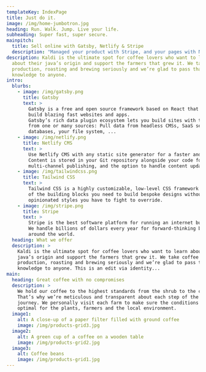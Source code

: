 ```yaml
---
templateKey: IndexPage
title: Just do it.
image: /img/home-jumbotron.jpg
heading: Run. Walk. Jump. Live your life.
subheading: Super fast, super secure.
mainpitch:
  title: Sell online with Gatsby, Netlify & Stripe
  description: "Managed your product with Stripe, and your pages with Netlify CMS"
description: Kaldi is the ultimate spot for coffee lovers who want to learn
  about their java’s origin and support the farmers that grew it. We take coffee
  production, roasting and brewing seriously and we’re glad to pass that
  knowledge to anyone.
intro:
  blurbs:
    - image: /img/gatsby.png
      title: Gatsby
      text: >
        Gatsby is a free and open source framework based on React that helps developers 
        build blazing fast websites and apps.
        Gatsby’s rich data plugin ecosystem lets you build sites with the data you want, 
        from one or many sources: Pull data from headless CMSs, SaaS services, APIs, 
        databases, your file system, ...
    - image: /img/netlify.png
      title: Netlify CMS
      text: >
        Use Netlify CMS with any static site generator for a faster and more flexible web project.
        Content is stored in your Git repository alongside your code for easier versioning, 
        multi-channel publishing, and the option to handle content updates directly in Git.
    - image: /img/tailwindcss.png
      title: Tailwind CSS
      text: >
        Tailwind CSS is a highly customizable, low-level CSS framework that gives you all
        of the building blocks you need to build bespoke designs without any annoying 
        opinionated styles you have to fight to override.
    - image: /img/stripe.png
      title: Stripe
      text: >
        Stripe is the best software platform for running an internet business. 
        We handle billions of dollars every year for forward-thinking businesses 
        around the world.
  heading: What we offer
  description: >
    Kaldi is the ultimate spot for coffee lovers who want to learn about their
    java’s origin and support the farmers that grew it. We take coffee
    production, roasting and brewing seriously and we’re glad to pass that
    knowledge to anyone. This is an edit via identity...
main:
  heading: Great coffee with no compromises
  description: >
    We hold our coffee to the highest standards from the shrub to the cup.
    That’s why we’re meticulous and transparent about each step of the coffee’s
    journey. We personally visit each farm to make sure the conditions are
    optimal for the plants, farmers and the local environment.
  image1:
    alt: A close-up of a paper filter filled with ground coffee
    image: /img/products-grid3.jpg
  image2:
    alt: A green cup of a coffee on a wooden table
    image: /img/products-grid2.jpg
  image3:
    alt: Coffee beans
    image: /img/products-grid1.jpg
---
```

